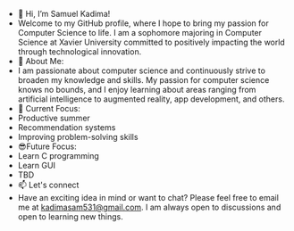 - 👋 Hi, I’m Samuel Kadima!
- Welcome to my GitHub profile, where I hope to bring my passion for Computer Science to life. I am a sophomore majoring in Computer Science at Xavier University committed to positively impacting the world through technological innovation.  
- 🌟 About Me:
- I am passionate about computer science and continuously strive to broaden my knowledge and skills. My passion for computer science knows no bounds, and I enjoy learning about areas ranging from artificial intelligence to augmented reality, app development, and others.
- 👀 Current Focus:
- Productive summer
- Recommendation systems
- Improving problem-solving skills
- 😎Future Focus:
-  Learn C programming
-  Learn GUI
-  TBD
- 📫 Let's connect
- Have an exciting idea in mind or want to chat? Please feel free to email me at kadimasam531@gmail.com. I am always open to discussions and open to learning new things.

<!---
KadiSam01/KadiSam01 is a ✨ special ✨ repository because its `README.md` (this file) appears on your GitHub profile.
You can click the Preview link to take a look at your changes.
--->
